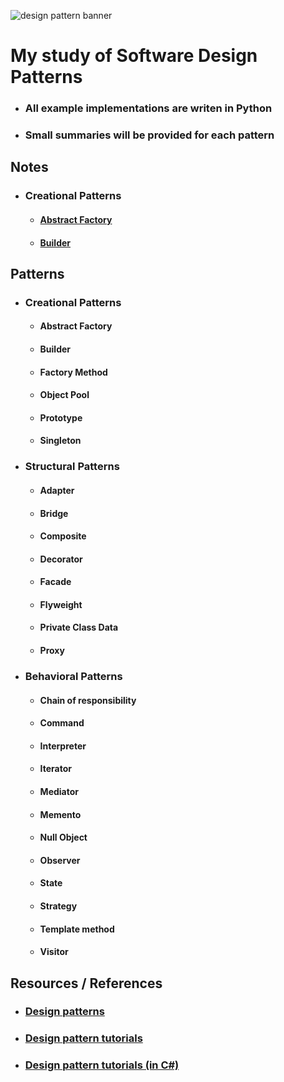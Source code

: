 ![design pattern banner](https://image.slidesharecdn.com/how-i-started-to-love-design-patterns-160919163418/95/how-i-started-to-love-design-patterns-9-638.jpg?cb=1474302899)

# My study of Software Design Patterns

- ### All example implementations are writen in Python
- ### Small summaries will be provided for each pattern

## Notes
- ### Creational Patterns
  - #### [Abstract Factory](Abstract_Factory/NOTES.md)
  - #### [Builder](Builder/NOTES.md)

## Patterns
- ### Creational Patterns
  - #### Abstract Factory
  - #### Builder
  - #### Factory Method
  - #### Object Pool
  - #### Prototype
  - #### Singleton
- ### Structural Patterns
  - #### Adapter
  - #### Bridge
  - #### Composite
  - #### Decorator
  - #### Facade
  - #### Flyweight
  - #### Private Class Data
  - #### Proxy
- ### Behavioral Patterns
  - #### Chain of responsibility
  - #### Command
  - #### Interpreter
  - #### Iterator
  - #### Mediator
  - #### Memento
  - #### Null Object
  - #### Observer
  - #### State
  - #### Strategy
  - #### Template method
  - #### Visitor

## Resources / References
- ### [Design patterns](https://sourcemaking.com/design_patterns)
- ### [Design pattern tutorials](https://www.tutorialspoint.com/design_pattern/index.htm)
- ### [Design pattern tutorials (in C#)](http://www.dofactory.com/net/design-patterns)